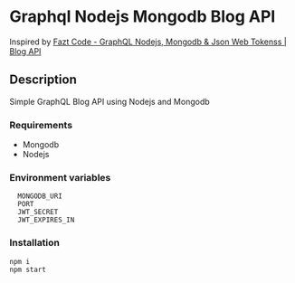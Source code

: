 # Graphql Nodejs Mongodb Blog API

Inspired by [Fazt Code - GraphQL Nodejs, Mongodb & Json Web Tokenss | Blog API](https://github.com/FaztWeb/graphql-nodejs-mongodb-blog)

## Description

Simple GraphQL Blog API using Nodejs and Mongodb

### Requirements

- Mongodb
- Nodejs

### Environment variables

```
  MONGODB_URI
  PORT
  JWT_SECRET
  JWT_EXPIRES_IN
```

### Installation

```
npm i
npm start
```
